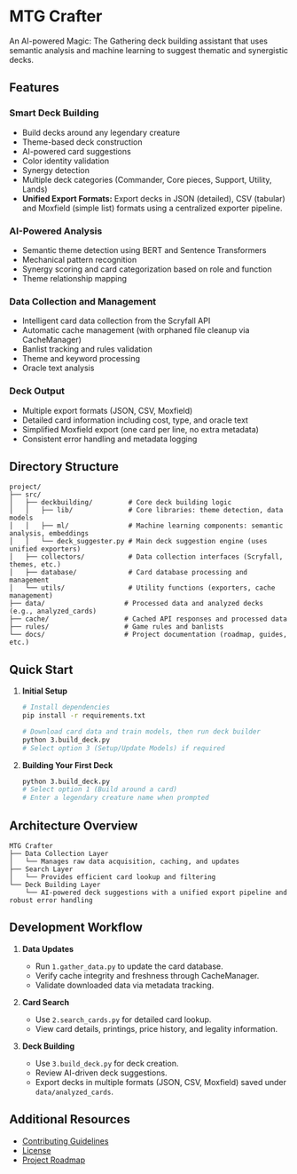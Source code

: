 # MTG Crafter

An AI-powered Magic: The Gathering deck building assistant that uses semantic analysis and machine learning to suggest thematic and synergistic decks.

## Features

### Smart Deck Building
- Build decks around any legendary creature
- Theme-based deck construction
- AI-powered card suggestions
- Color identity validation
- Synergy detection
- Multiple deck categories (Commander, Core pieces, Support, Utility, Lands)
- **Unified Export Formats:** Export decks in JSON (detailed), CSV (tabular) and Moxfield (simple list) formats using a centralized exporter pipeline.

### AI-Powered Analysis
- Semantic theme detection using BERT and Sentence Transformers
- Mechanical pattern recognition
- Synergy scoring and card categorization based on role and function
- Theme relationship mapping

### Data Collection and Management
- Intelligent card data collection from the Scryfall API
- Automatic cache management (with orphaned file cleanup via CacheManager)
- Banlist tracking and rules validation
- Theme and keyword processing
- Oracle text analysis

### Deck Output
- Multiple export formats (JSON, CSV, Moxfield)
- Detailed card information including cost, type, and oracle text
- Simplified Moxfield export (one card per line, no extra metadata)
- Consistent error handling and metadata logging

## Directory Structure

```
project/
├── src/
│   ├── deckbuilding/         # Core deck building logic
│   │   ├── lib/              # Core libraries: theme detection, data models
│   │   ├── ml/               # Machine learning components: semantic analysis, embeddings
│   │   └── deck_suggester.py # Main deck suggestion engine (uses unified exporters)
│   ├── collectors/           # Data collection interfaces (Scryfall, themes, etc.)
│   ├── database/             # Card database processing and management
│   └── utils/                # Utility functions (exporters, cache management)
├── data/                    # Processed data and analyzed decks (e.g., analyzed_cards)
├── cache/                   # Cached API responses and processed data
├── rules/                   # Game rules and banlists
└── docs/                    # Project documentation (roadmap, guides, etc.)
```

## Quick Start

1. **Initial Setup**
   ```bash
   # Install dependencies
   pip install -r requirements.txt

   # Download card data and train models, then run deck builder
   python 3.build_deck.py
   # Select option 3 (Setup/Update Models) if required
   ```

2. **Building Your First Deck**
   ```bash
   python 3.build_deck.py
   # Select option 1 (Build around a card)
   # Enter a legendary creature name when prompted
   ```

## Architecture Overview

```
MTG Crafter
├── Data Collection Layer
│   └── Manages raw data acquisition, caching, and updates
├── Search Layer
│   └── Provides efficient card lookup and filtering
└── Deck Building Layer
    └── AI-powered deck suggestions with a unified export pipeline and robust error handling
```

## Development Workflow

1. **Data Updates**
   - Run `1.gather_data.py` to update the card database.
   - Verify cache integrity and freshness through CacheManager.
   - Validate downloaded data via metadata tracking.

2. **Card Search**
   - Use `2.search_cards.py` for detailed card lookup.
   - View card details, printings, price history, and legality information.

3. **Deck Building**
   - Use `3.build_deck.py` for deck creation.
   - Review AI-driven deck suggestions.
   - Export decks in multiple formats (JSON, CSV, Moxfield) saved under `data/analyzed_cards`.

## Additional Resources
- [Contributing Guidelines](../CONTRIBUTING.md)
- [License](../LICENSE)
- [Project Roadmap](roadmap.md) 